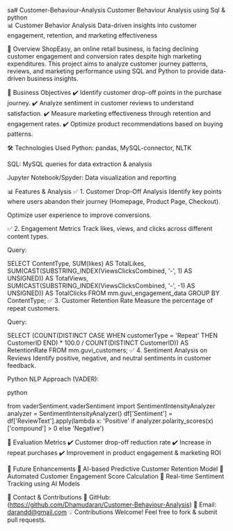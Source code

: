 sa# Customer-Behaviour-Analysis
Customer  Behaviour Analysis using  Sql &amp; python   
📊 Customer Behavior Analysis
Data-driven insights into customer engagement, retention, and marketing effectiveness

📖 Overview
ShopEasy, an online retail business, is facing declining customer engagement and conversion rates despite high marketing expenditures. This project aims to analyze customer journey patterns, reviews, and marketing performance using SQL and Python to provide data-driven business insights.

🚀 Business Objectives
✔️ Identify customer drop-off points in the purchase journey.
✔️ Analyze sentiment in customer reviews to understand satisfaction.
✔️ Measure marketing effectiveness through retention and engagement rates.
✔️ Optimize product recommendations based on buying patterns.

🛠️ Technologies Used
Python: pandas, MySQL-connector, NLTK

SQL: MySQL queries for data extraction & analysis

Jupyter Notebook/Spyder: Data visualization and reporting

📊 Features & Analysis
✅ 1. Customer Drop-Off Analysis
Identify key points where users abandon their journey (Homepage, Product Page, Checkout).

Optimize user experience to improve conversions.

✅ 2. Engagement Metrics
Track likes, views, and clicks across different content types.

Query:

SELECT ContentType, SUM(likes) AS TotalLikes, 
       SUM(CAST(SUBSTRING_INDEX(ViewsClicksCombined, '-', 1) AS UNSIGNED)) AS TotalViews, 
       SUM(CAST(SUBSTRING_INDEX(ViewsClicksCombined, '-', -1) AS UNSIGNED)) AS TotalClicks
FROM mm.guvi_engagement_data
GROUP BY ContentType;
✅ 3. Customer Retention Rate
Measure the percentage of repeat customers.

Query:


SELECT (COUNT(DISTINCT CASE WHEN customerType = 'Repeat' THEN CustomerID END) * 100.0 
        / COUNT(DISTINCT CustomerID)) AS RetentionRate
FROM mm.guvi_customers;
✅ 4. Sentiment Analysis on Reviews
Identify positive, negative, and neutral sentiments in customer feedback.

Python NLP Approach (VADER):

python

from vaderSentiment.vaderSentiment import SentimentIntensityAnalyzer
analyzer = SentimentIntensityAnalyzer()
df['Sentiment'] = df['ReviewText'].apply(lambda x: 'Positive' if analyzer.polarity_scores(x)['compound'] > 0 else 'Negative')


📏 Evaluation Metrics
✔️ Customer drop-off reduction rate
✔️ Increase in repeat purchases
✔️ Improvement in product engagement & marketing ROI


📌 Future Enhancements
🔹 AI-based Predictive Customer Retention Model
🔹 Automated Customer Engagement Score Calculation
🔹 Real-time Sentiment Tracking using AI Models

📩 Contact & Contributions
🔗 GitHub: (https://github.com/Dhamudaran/Customer-Behaviour-Analysis)
📧 Email: darandd@gmail.com
💡 Contributions Welcome! Feel free to fork & submit pull requests.
